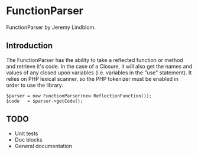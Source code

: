 # FunctionParser

FunctionParser by Jeremy Lindblom.

## Introduction

The FunctionParser has the ability to take a reflected function or method and retrieve it's code.
In the case of a Closure, it will also get the names and values of any closed upon variables (i.e.
variables in the "use" statement). It relies on PHP lexical scanner, so the PHP tokenizer must be
enabled in order to use the library.

    $parser = new FunctionParser(new ReflectionFunction());
    $code   = $parser->getCode();

## TODO

- Unit tests
- Doc blocks
- General documentation
